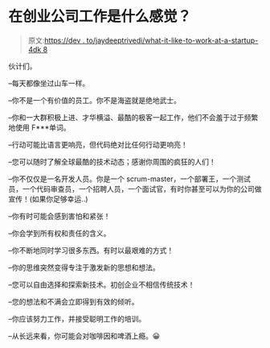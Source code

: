 # 在创业公司工作是什么感觉？

> 原文:[https://dev . to/jaydeeptrivedi/what-it-like-to-work-at-a-startup-4dk 8](https://dev.to/jaydeeptrivedi/what-it-is-like-to-work-at-a-startup--4dk8)

伙计们。

–每天都像坐过山车一样。

–你不是一个有价值的员工。你不是海盗就是绝地武士。

–你和一大群积极上进、才华横溢、最酷的极客一起工作，他们不会羞于过于频繁地使用 F***单词。

–行动可能比语言更响亮，但代码绝对比任何行动更响亮！

–您可以随时了解全球最酷的技术动态；感谢你周围的疯狂的人们！

–你不仅仅是一名开发人员。你是一个 scrum-master，一个部署王，一个测试员，一个代码审查员，一个招聘人员，一个面试官，有时你甚至可以为你的公司做宣传！(如果你足够幸运..)

–你有时可能会感到害怕和紧张！

–你会学到所有权和责任的含义。

–你不断地同时学习很多东西。有时以最艰难的方式！

–你的思维突然变得专注于激发新的思想和想法。

–您可以自由选择和探索新技术。初创企业不相信传统技术！

–您的想法和不满会立即得到有效的倾听。

–你应该努力工作，并接受聪明工作的培训。

–从长远来看，你可能会对咖啡因和啤酒上瘾。😀